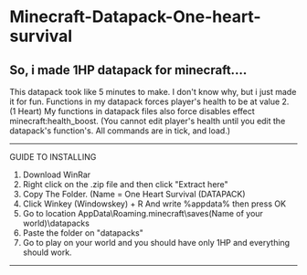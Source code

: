# Minecraft-Datapack-One-heart-survival


So, i made 1HP datapack for minecraft....
-----------------------------------------------------------------------------------

This datapack took like 5 minutes to make. I don't know why, but i just made it for fun.
Functions in my datapack forces player's health to be at value 2. (1 Heart)
My functions in datapack files also force disables effect minecraft:health_boost.
(You cannot edit player's health until you edit the datapack's function's. All commands are in tick, and load.)


--------------------------------------------------------------------------------------
GUIDE TO INSTALLING

1. Download WinRar
2. Right click on the .zip file and then click "Extract here"
3. Copy The Folder. (Name = One Heart Survival (DATAPACK)
4. Click Winkey (Windowskey) + R And write %appdata% then press OK
5. Go to location AppData\Roaming\.minecraft\saves\(Name of your world)\datapacks
6. Paste the folder on "datapacks"
7. Go to play on your world and you should have only 1HP and everything should work.

--------------------------------------------------------------------------------------
